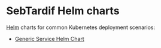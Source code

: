# SebTardif Helm charts

[Helm](https://helm.sh/) charts for common Kubernetes deployment scenarios:
- [Generic Service Helm Chart](charts/generic-service/)
